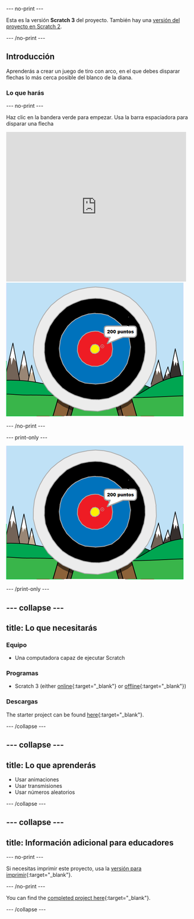 \--- no-print \---

Esta es la versión **Scratch 3** del proyecto. También hay una [versión del proyecto en Scratch 2](https://projects.raspberrypi.org/en/projects/archery-scratch2).

\--- /no-print \---

## Introducción

Aprenderás a crear un juego de tiro con arco, en el que debes disparar flechas lo más cerca posible del blanco de la diana.

### Lo que harás

\--- no-print \---

Haz clic en la bandera verde para empezar. Usa la barra espaciadora para disparar una flecha

<div class="scratch-preview">
  <iframe allowtransparency="true" width="485" height="402" src="https://scratch.mit.edu/projects/embed/114760038/?autostart=false" frameborder="0" scrolling="no"></iframe>
  <img src="images/archery-final.png">
</div>

\--- /no-print \---

\--- print-only \---

![proyecto completo](images/archery-final.png)

\--- /print-only \---

## \--- collapse \---

## title: Lo que necesitarás

### Equipo

+ Una computadora capaz de ejecutar Scratch

### Programas

+ Scratch 3 (either [online](https://rpf.io/scratchon){:target="_blank"} or [offline](https://rpf.io/scratchoff){:target="_blank"})

### Descargas

The starter project can be found [here](https://rpf.io/p/en/archery-go){:target="_blank"}.

\--- /collapse \---

## \--- collapse \---

## title: Lo que aprenderás

+ Usar animaciones 
+ Usar transmisiones
+ Usar números aleatorios

\--- /collapse \---

## \--- collapse \---

## title: Información adicional para educadores

\--- no-print \---

Si necesitas imprimir este proyecto, usa la [versión para imprimir](https://projects.raspberrypi.org/en/projects/archery/print){:target="_blank"}.

\--- /no-print \---

You can find the [completed project here](https://rpf.io/p/en/archery-get){:target="_blank"}.

\--- /collapse \---